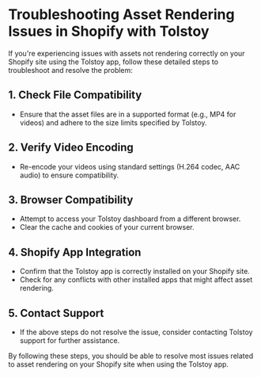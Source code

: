 # Troubleshooting Asset Rendering Issues in Shopify with Tolstoy

If you're experiencing issues with assets not rendering correctly on your Shopify site using the Tolstoy app, follow these detailed steps to troubleshoot and resolve the problem:

## 1. Check File Compatibility
- Ensure that the asset files are in a supported format (e.g., MP4 for videos) and adhere to the size limits specified by Tolstoy.

## 2. Verify Video Encoding
- Re-encode your videos using standard settings (H.264 codec, AAC audio) to ensure compatibility.

## 3. Browser Compatibility
- Attempt to access your Tolstoy dashboard from a different browser.
- Clear the cache and cookies of your current browser.

## 4. Shopify App Integration
- Confirm that the Tolstoy app is correctly installed on your Shopify site.
- Check for any conflicts with other installed apps that might affect asset rendering.

## 5. Contact Support
- If the above steps do not resolve the issue, consider contacting Tolstoy support for further assistance.

By following these steps, you should be able to resolve most issues related to asset rendering on your Shopify site when using the Tolstoy app.